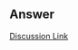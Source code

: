 ```
```

## Answer
[Discussion Link](https://leetcode.com/problems/subsets/discuss/27278/C%2B%2B-RecursiveIterativeBit-Manipulation)

```cpp
```
